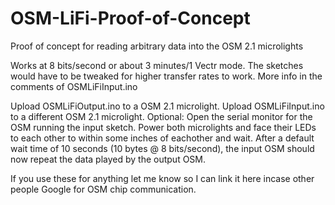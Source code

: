 # OSM-LiFi-Proof-of-Concept
Proof of concept for reading arbitrary data into the OSM 2.1 microlights

Works at 8 bits/second or about 3 minutes/1 Vectr mode.
The sketches would have to be tweaked for higher transfer rates to work.
More info in the comments of OSMLiFiInput.ino

Upload OSMLiFiOutput.ino to a OSM 2.1 microlight.
Upload OSMLiFiInput.ino to a different OSM 2.1 microlight.
Optional: Open the serial monitor for the OSM running the input sketch.
Power both microlights and face their LEDs to each other to within some inches of eachother and wait.
After a default wait time of 10 seconds (10 bytes @ 8 bits/second), the input OSM should now repeat the data played by the output OSM.

If you use these for anything let me know so I can link it here incase other people Google for OSM chip communication.
